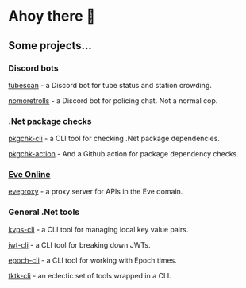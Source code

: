 # Ahoy there 👋

## Some projects...

### Discord bots

[tubescan](https://github.com/tonycknight/tubescan) - a Discord bot for tube status and station crowding.

[nomoretrolls](https://github.com/tonycknight/nomoretrolls) - a Discord bot for policing chat. Not a normal cop.

### .Net package checks

[pkgchk-cli](https://github.com/tonycknight/pkgchk-cli) - a CLI tool for checking .Net package dependencies.

[pkgchk-action](https://github.com/marketplace/actions/pkgchk) - And a Github action for package dependency checks.

### [Eve Online](https://www.eveonline.com/)

[eveproxy](https://github.com/tonycknight/eveproxy) - a proxy server for APIs in the Eve domain.

### General .Net tools

[kvps-cli](https://github.com/tonycknight/kvps-cli) - a CLI tool for managing local key value pairs.

[jwt-cli](https://github.com/tonycknight/jwt-cli) - a CLI tool for breaking down JWTs.

[epoch-cli](https://github.com/tonycknight/epoch-cli) - a CLI tool for working with Epoch times.

[tktk-cli](https://github.com/tonycknight/tktk-cli) - an eclectic set of tools wrapped in a CLI.

